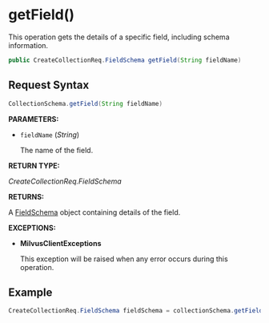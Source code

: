 # getField()

This operation gets the details of a specific field, including schema information.

```java
public CreateCollectionReq.FieldSchema getField(String fieldName)
```

## Request Syntax

```java
CollectionSchema.getField(String fieldName)
```

**PARAMETERS:**

- `fieldName` (*String*)

    The name of the field.

**RETURN TYPE:**

*CreateCollectionReq.FieldSchema*

**RETURNS:**

A [FieldSchema](./FieldSchema) object containing details of the field.

**EXCEPTIONS:**

- **MilvusClientExceptions**

    This exception will be raised when any error occurs during this operation.

## Example

```java
CreateCollectionReq.FieldSchema fieldSchema = collectionSchema.getField("id");
```
